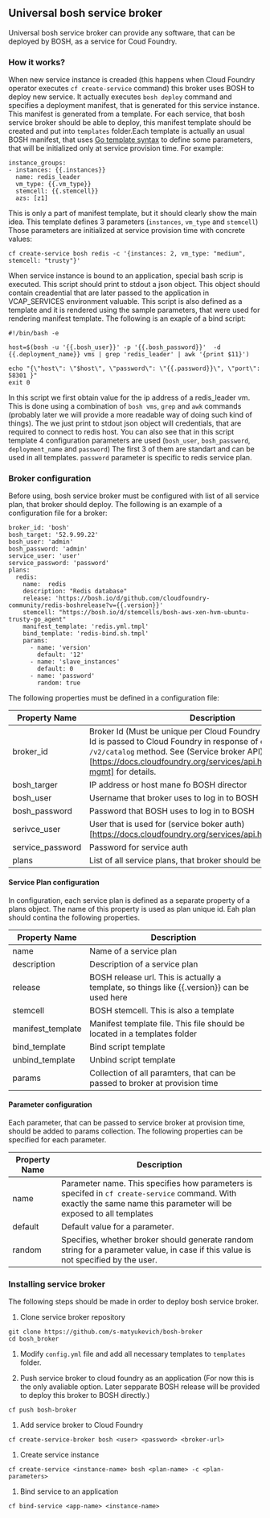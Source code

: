 ## Universal bosh service broker

Universal bosh service broker can provide any software, that can be deployed by BOSH, as a service for Coud Foundry.

### How it works?

When new service instance is creaded (this happens when Cloud Foundry operator executes `cf create-service` command) this broker uses BOSH to deploy new service. It actually executes `bosh deploy` command and specifies a deployment manifest, that is generated for this service instance. This manifest is generated from a template. For each service, that bosh service broker should be able to deploy, this manifest template should be created and put into `templates` folder.Each template is actually an usual BOSH manifest, that uses [Go template syntax](https://golang.org/pkg/text/template/) to define some parameters, that will be initialized only at service provision time. For example:

```
instance_groups:
- instances: {{.instances}} 
  name: redis_leader
  vm_type: {{.vm_type}}
  stemcell: {{.stemcell}}
  azs: [z1]
```

This is only a part of manifest template, but it should clearly show the main idea. This template defines 3 parameters (`instances`, `vm_type` and `stemcell`) Those parameters are initialized at service provision time with concrete values:

```
cf create-service bosh redis -c '{instances: 2, vm_type: "medium", stemcell: "trusty"}'
```

When service instance is bound to an application, special bash scrip is executed. This script should print to stdout a json object. This object should contain creadential that are later passed to the application in VCAP_SERVICES environment valuable. This script is also defined as a template and it is rendered using the sample parameters, that were used for rendering manifest template. The following is an exaple of a bind script:

```
#!/bin/bash -e

host=$(bosh -u '{{.bosh_user}}' -p '{{.bosh_password}}'  -d  {{.deployment_name}} vms | grep 'redis_leader' | awk '{print $11}')

echo "{\"host\": \"$host\", \"password\": \"{{.password}}\", \"port\": 58301 }"
exit 0
```

In this script we first obtain value for the ip address of a redis_leader vm. This is done using a combination of `bosh vms`, `grep` and `awk` commands (probably later we will provide a more readable way of doing such kind of things).  The we just print to stdout json object will credentials, that are required to connect to redis host. You can also see that in this script template 4 configuration parameters are used (`bosh_user`, `bosh_password`, `deployment_name` and `password`) The first 3 of them are standart and can be used in all templates. `password` parameter is specific to redis service plan.

### Broker configuration

Before using, bosh service broker must be configured with list of all service plan, that broker should deploy. The following is an example of a configuration file for a broker:

```
broker_id: 'bosh'
bosh_target: '52.9.99.22'
bosh_user: 'admin'
bosh_password: 'admin'
service_user: 'user'
service_password: 'password'
plans:
  redis:
    name:  redis
    description: "Redis database"
    release: 'https://bosh.io/d/github.com/cloudfoundry-community/redis-boshrelease?v={{.version}}'
    stemcell: "https://bosh.io/d/stemcells/bosh-aws-xen-hvm-ubuntu-trusty-go_agent"
    manifest_template: 'redis.yml.tmpl'
    bind_template: 'redis-bind.sh.tmpl'
    params:
      - name: 'version'
        default: '12'
      - name: 'slave_instances'
        default: 0
      - name: 'password'
        random: true
```

The following properties must be defined in a configuration file:

| Property Name | Description |
| --- | --- |
| broker_id | Broker Id (Must be unique per Cloud Foundry deployment). This Id is passed to Cloud Foundry in response of executing `/v2/catalog` method. See (Service broker API)[https://docs.cloudfoundry.org/services/api.html#catalog-mgmt] for details. |
| bosh_targer | IP address or host mane fo BOSH director |
| bosh_user | Username that broker uses to log in to BOSH |
| bosh_password | Password that BOSH uses to log in to BOSH |
| serivce_user | User that is used for (service boker auth)[https://docs.cloudfoundry.org/services/api.html#authentication] |
| service_password | Password for service auth |
| plans | List of all service plans, that broker should be able to deploy |

#### Service Plan configuration

In configuration, each service plan is defined as a separate property of a plans object. The name of this property is used as plan unique id. Eah plan should contina the following properties.

| Property Name | Description |
| --- | --- |
| name | Name of a service plan |
| description | Description of a service plan |
| release | BOSH release url. This is actually a template, so things like {{.version}} can be used here |
| stemcell | BOSH stemcell. This is also a template |
| manifest_template | Manifest template file. This file should be located in a templates folder |
| bind_template | Bind script template |
| unbind_template | Unbind script template |
| params | Collection of all paramters, that can be passed to broker at provision time |

#### Parameter configuration

Each parameter, that can be passed to service broker at provision time, should be added to params collection. The following properties can be specified for each parameter.

| Property Name | Description |
| --- | --- |
| name | Parameter name. This specifies how parameters is specifed in `cf create-service` command. With exactly the same name this parameter will be exposed to all templates |
| default | Default value for a parameter. |
| random | Specifies, whether broker should generate random string for a parameter value, in case if this value is not specified by the user. |

### Installing service broker

The following steps should be made in order to deploy bosh service broker.

1. Clone service broker repository
  ```
  git clone https://github.com/s-matyukevich/bosh-broker
  cd bosh_broker
  ```

1. Modify `config.yml` file and add all necessary templates to `templates` folder.

1. Push service broker to cloud foundry as an application (For now this is the only avaliable option. Later sepparate BOSH release will be provided to deploy this broker to BOSH directly.)
  ```
  cf push bosh-broker
  ```

1. Add service broker to Cloud Foundry
  ```
  cf create-service-broker bosh <user> <password> <broker-url>
  ```

1. Create service instance
  ```
  cf create-service <instance-name> bosh <plan-name> -c <plan-parameters>
  ```

1. Bind service to an application
  ```
  cf bind-service <app-name> <instance-name>
  ```
 
